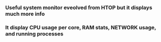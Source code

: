 ### Useful system monitor eveolved from HTOP but it displays much more info
### It display CPU usage per core, RAM stats, NETWORK usage, and running processes

